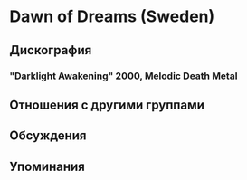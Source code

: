 # Dawn of Dreams (Sweden)



## Дискография

### "Darklight Awakening" 2000, Melodic Death Metal




## Отношения с другими группами


## Обсуждения


## Упоминания

